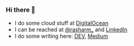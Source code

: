 ### Hi there 👋

- I do some cloud stuff at [DigitalOcean](https://www.digitalocean.com/)
- I can be reached at [@rasharm_](https://twitter.com/rasharm_) and [LinkedIn](https://www.linkedin.com/in/ramansharma/)
- I do some writing here: [DEV](https://dev.to/rasharm_), [Medium](https://medium.com/@rasharm_)

<!--
**creativefisher/creativefisher** is a ✨ _special_ ✨ repository because its `README.md` (this file) appears on your GitHub profile.

Here are some ideas to get you started:

- 🔭 I’m currently working on ...
- 🌱 I’m currently learning ...
- 👯 I’m looking to collaborate on ...
- 🤔 I’m looking for help with ...
- 💬 Ask me about ...
- 📫 How to reach me: ...
- 😄 Pronouns: ...
- ⚡ Fun fact: ...
-->
